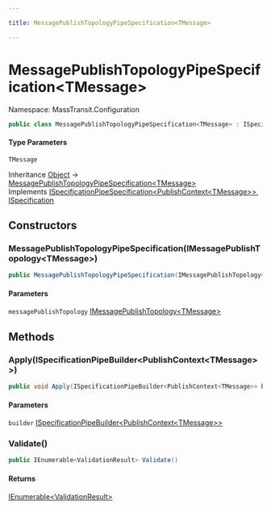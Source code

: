 ```yaml
---

title: MessagePublishTopologyPipeSpecification<TMessage>

---
```


# MessagePublishTopologyPipeSpecification\<TMessage\>

Namespace: MassTransit.Configuration

```csharp
public class MessagePublishTopologyPipeSpecification<TMessage> : ISpecificationPipeSpecification<PublishContext<TMessage>>, ISpecification
```

#### Type Parameters

`TMessage`<br/>

Inheritance [Object](https://learn.microsoft.com/en-us/dotnet/api/system.object) → [MessagePublishTopologyPipeSpecification\<TMessage\>](../masstransit-configuration/messagepublishtopologypipespecification-1)<br/>
Implements [ISpecificationPipeSpecification\<PublishContext\<TMessage\>\>](../masstransit-configuration/ispecificationpipespecification-1), [ISpecification](../masstransit/ispecification)

## Constructors

### **MessagePublishTopologyPipeSpecification(IMessagePublishTopology\<TMessage\>)**

```csharp
public MessagePublishTopologyPipeSpecification(IMessagePublishTopology<TMessage> messagePublishTopology)
```

#### Parameters

`messagePublishTopology` [IMessagePublishTopology\<TMessage\>](../masstransit/imessagepublishtopology-1)<br/>

## Methods

### **Apply(ISpecificationPipeBuilder\<PublishContext\<TMessage\>\>)**

```csharp
public void Apply(ISpecificationPipeBuilder<PublishContext<TMessage>> builder)
```

#### Parameters

`builder` [ISpecificationPipeBuilder\<PublishContext\<TMessage\>\>](../masstransit-configuration/ispecificationpipebuilder-1)<br/>

### **Validate()**

```csharp
public IEnumerable<ValidationResult> Validate()
```

#### Returns

[IEnumerable\<ValidationResult\>](https://learn.microsoft.com/en-us/dotnet/api/system.collections.generic.ienumerable-1)<br/>
